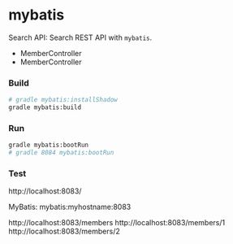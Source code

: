 mybatis
=======

Search API: Search REST API with `mybatis`.

* MemberController
* MemberController

### Build

```bash
# gradle mybatis:installShadow
gradle mybatis:build
```

### Run

```bash
gradle mybatis:bootRun
# gradle 8084 mybatis:bootRun 
```

### Test
http://localhost:8083/

MyBatis: mybatis:myhostname:8083

http://localhost:8083/members
http://localhost:8083/members/1
http://localhost:8083/members/2